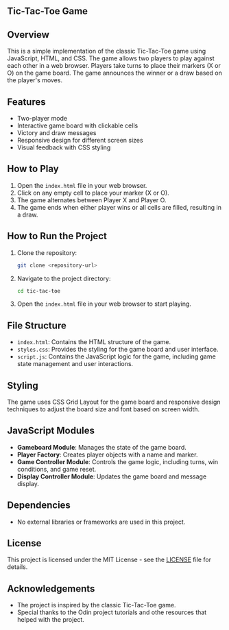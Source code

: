 
## Tic-Tac-Toe Game

## Overview

This is a simple implementation of the classic Tic-Tac-Toe game using JavaScript, HTML, and CSS. The game allows two players to play against each other in a web browser. Players take turns to place their markers (X or O) on the game board. The game announces the winner or a draw based on the player's moves.

## Features

- Two-player mode
- Interactive game board with clickable cells
- Victory and draw messages
- Responsive design for different screen sizes
- Visual feedback with CSS styling

## How to Play

1. Open the `index.html` file in your web browser.
2. Click on any empty cell to place your marker (X or O).
3. The game alternates between Player X and Player O.
4. The game ends when either player wins or all cells are filled, resulting in a draw.

## How to Run the Project

1. Clone the repository:
   ```bash
   git clone <repository-url>
   ```
2. Navigate to the project directory:
   ```bash
   cd tic-tac-toe
   ```
3. Open the `index.html` file in your web browser to start playing.

## File Structure

- `index.html`: Contains the HTML structure of the game.
- `styles.css`: Provides the styling for the game board and user interface.
- `script.js`: Contains the JavaScript logic for the game, including game state management and user interactions.

## Styling

The game uses CSS Grid Layout for the game board and responsive design techniques to adjust the board size and font based on screen width.

## JavaScript Modules

- **Gameboard Module**: Manages the state of the game board.
- **Player Factory**: Creates player objects with a name and marker.
- **Game Controller Module**: Controls the game logic, including turns, win conditions, and game reset.
- **Display Controller Module**: Updates the game board and message display.


## Dependencies

- No external libraries or frameworks are used in this project.

## License

This project is licensed under the MIT License - see the [LICENSE](LICENSE) file for details.

## Acknowledgements

- The project is inspired by the classic Tic-Tac-Toe game.
- Special thanks to the Odin project tutorials and othe resources that helped with the project.



